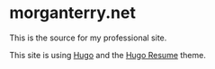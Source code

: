 # morganterry.net

This is the source for my professional site.

This site is using [Hugo](https://gohugo.io/) and the [Hugo Resume](https://github.com/eddiewebb/hugo-resume) theme.
